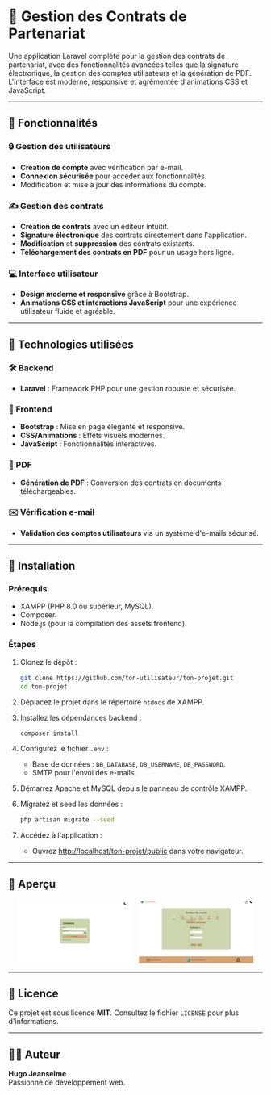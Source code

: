 
# 📜 Gestion des Contrats de Partenariat

Une application Laravel complète pour la gestion des contrats de partenariat, avec des fonctionnalités avancées telles que la signature électronique, la gestion des comptes utilisateurs et la génération de PDF. L'interface est moderne, responsive et agrémentée d'animations CSS et JavaScript.

---

## 🌟 Fonctionnalités

### 🔒 Gestion des utilisateurs
- **Création de compte** avec vérification par e-mail.
- **Connexion sécurisée** pour accéder aux fonctionnalités.
- Modification et mise à jour des informations du compte.

### ✍️ Gestion des contrats
- **Création de contrats** avec un éditeur intuitif.
- **Signature électronique** des contrats directement dans l'application.
- **Modification** et **suppression** des contrats existants.
- **Téléchargement des contrats en PDF** pour un usage hors ligne.

### 💻 Interface utilisateur
- **Design moderne et responsive** grâce à Bootstrap.
- **Animations CSS et interactions JavaScript** pour une expérience utilisateur fluide et agréable.

---

## 📂 Technologies utilisées

### 🛠 Backend
- **Laravel** : Framework PHP pour une gestion robuste et sécurisée.

### 🎨 Frontend
- **Bootstrap** : Mise en page élégante et responsive.
- **CSS/Animations** : Effets visuels modernes.
- **JavaScript** : Fonctionnalités interactives.

### 📄 PDF
- **Génération de PDF** : Conversion des contrats en documents téléchargeables.

### ✉️ Vérification e-mail
- **Validation des comptes utilisateurs** via un système d'e-mails sécurisé.

---

## 🚀 Installation

### Prérequis
- XAMPP (PHP 8.0 ou supérieur, MySQL).
- Composer.
- Node.js (pour la compilation des assets frontend).

### Étapes
1. Clonez le dépôt :
   ```bash
   git clone https://github.com/ton-utilisateur/ton-projet.git
   cd ton-projet
   ```

2. Déplacez le projet dans le répertoire `htdocs` de XAMPP.

3. Installez les dépendances backend :
   ```bash
   composer install
   ```

5. Configurez le fichier `.env` :
   - Base de données : `DB_DATABASE`, `DB_USERNAME`, `DB_PASSWORD`.
   - SMTP pour l'envoi des e-mails.

6. Démarrez Apache et MySQL depuis le panneau de contrôle XAMPP.

7. Migratez et seed les données :
   ```bash
   php artisan migrate --seed
   ```

8. Accédez à l'application :
   - Ouvrez [http://localhost/ton-projet/public](http://localhost/ton-projet/public) dans votre navigateur.

---

## 📸 Aperçu

<p align="center">
  <img src="public/img/pres1.png" alt="Présentation 1" width="45%" style="margin-right: 5px;">
  <img src="public/img/pres2.png" alt="Présentation 2" width="45%" style="margin-left: 5px;">
</p>

---

## 📄 Licence
Ce projet est sous licence **MIT**. Consultez le fichier `LICENSE` pour plus d'informations.

---

## 👨‍💻 Auteur
**Hugo Jeanselme**  
Passionné de développement web.
